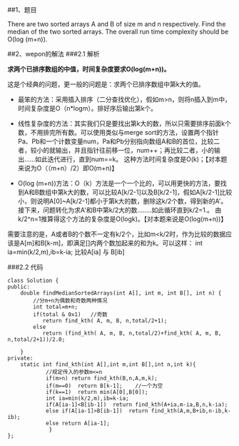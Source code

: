 ##1、题目

There are two sorted arrays A and B of size m and n respectively. Find the median of the two sorted arrays. The overall run time complexity should be O(log (m+n)).

##2、wepon的解法
###2.1 解析

**求两个已排序数组的中值，时间复杂度要求O(log(m+n))。**

这是个经典的问题，更一般的问题是：求两个已排序数组中第k大的值。

- 最笨的方法：采用插入排序（二分查找优化），假如m>n，则将n插入到m中，时间复杂度是O（n*logm）。排好序后输出第k个。

- 线性复杂度的方法：其实我们只是要找出第k大的数，所以只需要排序前面k个数，不用排完所有数。可以使用类似与merge sort的方法，设置两个指针Pa、Pb和一个计数变量num，Pa和Pb分别指向数组A和B的首位，比较二者，较小的就输出，并且指针往前移一位，num++；再比较二者，小的输出......如此迭代进行，直到num==k。 这种方法时间复杂度是O(k)；【对本题来说为O（（m+n）/2）即O(m+n)】

- O(log (m+n))方法：O（k）方法是一个一个比的，可以用更快的方法，要找到A和B数组中第k大的数，可以比较A[k/2-1]以及B[k/2-1]，假如A[k/2-1]比较小，则说明A[0]~A[k/2-1]都小于第k大的数，删除这k/2个数，得到新的A'。接下来，问题转化为求A'和B中第k/2大的数........如此循环直到k/2=1.。 由 k/2^n=1推算得这个方法的复杂度是O(logk)。【对本题来说是O(log(m+n))】


需要注意的是，A或者B的个数不一定有k/2个，比如m<k/2时，作为比较的数据应该是A[m]和B[k-m]，即满足[]内两个数加起来的和为k。可以这样： int ia=min(k/2,m),ib=k-ia;   比较A[ia] 与 B[ib]


###2.2 代码

    class Solution {
    public:
        double findMedianSortedArrays(int A[], int m, int B[], int n) {
            //分m+n为偶数和奇数两种情况
            int total=m+n;
            if(total & 0x1)   //奇数
               return find_kth( A, m, B, n,total/2+1);
            else
               return (find_kth( A, m, B, n,total/2)+find_kth( A, m, B, n,total/2+1))/2.0;
            
        }
    private:
        static int find_kth(int A[],int m,int B[],int n,int k){
                //规定传入的参数m<=n
                if(m>n) return find_kth(B,n,A,m,k);    
                if(m==0)  return B[k-1];    //一个为空
                if(k==1)  return min(A[0],B[0]);
                int ia=min(k/2,m),ib=k-ia;
                if(A[ia-1]<B[ib-1])  return find_kth(A+ia,m-ia,B,n,k-ia);
                else if(A[ia-1]>B[ib-1])  return find_kth(A,m,B+ib,n-ib,k-ib);
                else return A[ia-1];
                 }
    };